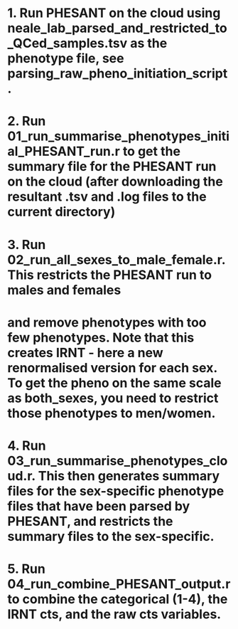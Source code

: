 # 1. Run PHESANT on the cloud using neale_lab_parsed_and_restricted_to_QCed_samples.tsv as the phenotype file, see parsing_raw_pheno_initiation_script.

# 2. Run 01_run_summarise_phenotypes_initial_PHESANT_run.r to get the summary file for the PHESANT run on the cloud (after downloading the resultant .tsv and .log files to the current directory)

# 3. Run 02_run_all_sexes_to_male_female.r. This restricts the PHESANT run to males and females
# and remove phenotypes with too few phenotypes. Note that this creates IRNT - here a new renormalised version for each sex. To get the pheno on the same scale as both_sexes, you need to restrict those phenotypes to men/women.

# 4. Run 03_run_summarise_phenotypes_cloud.r. This then generates summary files for the sex-specific phenotype files that have been parsed by PHESANT, and restricts the summary files to the sex-specific.

# 5. Run 04_run_combine_PHESANT_output.r to combine the categorical (1-4), the IRNT cts, and the raw cts variables.
